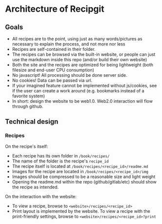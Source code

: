 # Architecture of Recipgit
## Goals
- All recipes are to the point, using just as many words/pictures as necessary to explain the process, and not more nor less
- Recipes are self-contained in their folder.
- The recipes can be browsed via the built-in website, or people can just use the markdown inside this repo (and/or build their own website)
- Both the site and the recipes are optimized for being lightweight (both filesize and end-user CPU consumption)
- No javascript! All processing should be done server side.
- No cookies! Data can be passed via url.
- If your imagined feature cannot be implemented without js/cookies, see if the user can create a work around (e.g. bookmarks instead of a favorite system)
- In short: design the website to be web1.0. Web2.0 interaction will flow through github.

## Technical design
### Recipes
On the recipe's itself:
- Each recipe has its own folder in `/book/recipes/`
- The name of the folder is the recipe's `recipe_id`
- The recipe itself is located at `/book/recipes/<recipe_id>/readme.md`
- Images for the recipe are located in `/book/recipes/<recipe_id>/img`
- Images should be compressed to be a reasonable size and light weight
- Opening the readme.md within the repo (github/gitlab/etc) should show the recipe as intended. 

On the interaction with the website:
- To view a recipe, browse to `<website>/recipes/<recipe_id>`
- Print layout is implemented by the website. To view a recipe with the print-friendly settings, browse to `<website>/recipes/<recipe_id>?print`